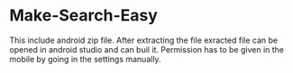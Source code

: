 # Make-Search-Easy
 This include android zip file. After extracting the file exracted file can be opened in android studio and can buil it. Permission has to be given in the mobile by going in the settings manually.
